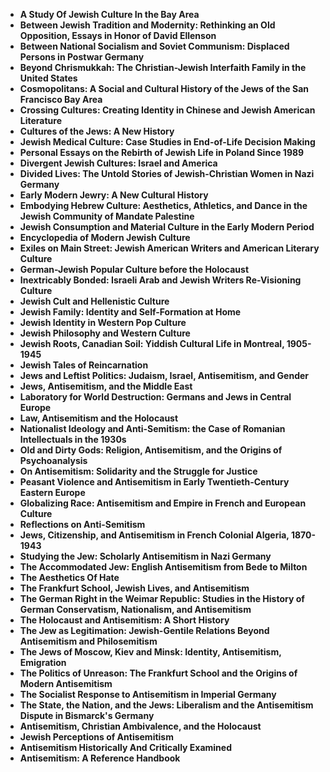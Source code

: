 
<ul>
 <li><b><a target="_blank" href="https://github.com/manjunath5496/Antisemitism-Books/blob/master/sml(1).pdf" style="text-decoration:none;">A Study Of Jewish Culture In the Bay Area</a></b></li>
 <li><b><a target="_blank" href="https://github.com/manjunath5496/Antisemitism-Books/blob/master/sml(2).pdf" style="text-decoration:none;">Between Jewish Tradition and Modernity: Rethinking an Old Opposition, Essays in Honor of David Ellenson </a></b></li>
                                <li><b><a target="_blank" href="https://github.com/manjunath5496/Antisemitism-Books/blob/master/sml(3).pdf" style="text-decoration:none;">Between National Socialism and Soviet Communism: Displaced Persons in Postwar Germany</a></b></li>
 <li><b><a target="_blank" href="https://github.com/manjunath5496/Antisemitism-Books/blob/master/sml(4).pdf" style="text-decoration:none;">Beyond Chrismukkah: The Christian-Jewish Interfaith Family in the United States </a></b></li>                              
<li><b><a target="_blank" href="https://github.com/manjunath5496/Antisemitism-Books/blob/master/sml(5).pdf" style="text-decoration:none;">Cosmopolitans: A Social and Cultural History of the Jews of the San Francisco Bay Area</a></b></li>
<li><b><a target="_blank" href="https://github.com/manjunath5496/Antisemitism-Books/blob/master/sml(6).pdf" style="text-decoration:none;">Crossing Cultures: Creating Identity in Chinese and Jewish American Literature</a></b></li>
                                <li><b><a target="_blank" href="https://github.com/manjunath5496/Antisemitism-Books/blob/master/sml(7).pdf" style="text-decoration:none;">Cultures of the Jews: A New History</a></b></li>
                                <li><b><a target="_blank" href="https://github.com/manjunath5496/Antisemitism-Books/blob/master/sml(8).pdf" style="text-decoration:none;">Jewish Medical Culture: Case Studies in End-of-Life Decision Making</a></b></li>      
 
 <li><b><a target="_blank" href="https://github.com/manjunath5496/Antisemitism-Books/blob/master/sml(9).pdf" style="text-decoration:none;">Personal Essays on the Rebirth of Jewish Life in Poland Since 1989 </a></b></li>                             
<li><b><a target="_blank" href="https://github.com/manjunath5496/Antisemitism-Books/blob/master/sml(10).pdf" style="text-decoration:none;">Divergent Jewish Cultures: Israel and America</a></b></li>                                
<li><b><a target="_blank" href="https://github.com/manjunath5496/Antisemitism-Books/blob/master/sml(11).pdf" style="text-decoration:none;">Divided Lives: The Untold Stories of Jewish-Christian Women in Nazi Germany</a></b></li>
                                <li><b><a target="_blank" href="https://github.com/manjunath5496/Antisemitism-Books/blob/master/sml(12).pdf" style="text-decoration:none;">Early Modern Jewry: A New Cultural History</a></b></li>
        <li><b><a target="_blank" href="https://github.com/manjunath5496/Antisemitism-Books/blob/master/sml(13).pdf" style="text-decoration:none;"> Embodying Hebrew Culture: Aesthetics, Athletics, and Dance in the Jewish Community of Mandate Palestine</a></b></li>
                                
 <li><b><a target="_blank" href="https://github.com/manjunath5496/Antisemitism-Books/blob/master/sml(14).pdf" style="text-decoration:none;">Jewish Consumption and Material Culture in the Early Modern Period</a></b></li>                              
<li><b><a target="_blank" href="https://github.com/manjunath5496/Antisemitism-Books/blob/master/sml(15).pdf" style="text-decoration:none;">Encyclopedia of Modern Jewish Culture </a></b></li>
<li><b><a target="_blank" href="https://github.com/manjunath5496/Antisemitism-Books/blob/master/sml(16).pdf" style="text-decoration:none;">Exiles on Main Street: Jewish American Writers and American Literary Culture</a></b></li>
                              
<li><b><a target="_blank" href="https://github.com/manjunath5496/Antisemitism-Books/blob/master/sml(17).pdf" style="text-decoration:none;">German-Jewish Popular Culture before the Holocaust</a></b></li>

 <li><b><a target="_blank" href="https://github.com/manjunath5496/Antisemitism-Books/blob/master/sml(18).pdf" style="text-decoration:none;">Inextricably Bonded: Israeli Arab and Jewish Writers Re-Visioning Culture</a></b></li>
 <li><b><a target="_blank" href="https://github.com/manjunath5496/Antisemitism-Books/blob/master/sml(19).pdf" style="text-decoration:none;">Jewish Cult and Hellenistic Culture  </a></b></li>
                                <li><b><a target="_blank" href="https://github.com/manjunath5496/Antisemitism-Books/blob/master/sml(20).pdf" style="text-decoration:none;"> Jewish Family: Identity and Self-Formation at Home </a></b></li>
 <li><b><a target="_blank" href="https://github.com/manjunath5496/Antisemitism-Books/blob/master/sml(21).pdf" style="text-decoration:none;">Jewish Identity in Western Pop Culture </a></b></li>                              
<li><b><a target="_blank" href="https://github.com/manjunath5496/Antisemitism-Books/blob/master/sml(22).pdf" style="text-decoration:none;">Jewish Philosophy and Western Culture </a></b></li>
<li><b><a target="_blank" href="https://github.com/manjunath5496/Antisemitism-Books/blob/master/sml(23).pdf" style="text-decoration:none;">Jewish Roots, Canadian Soil: Yiddish Cultural Life in Montreal, 1905-1945</a></b></li>
<li><b><a target="_blank" href="https://github.com/manjunath5496/Antisemitism-Books/blob/master/sml(24).pdf" style="text-decoration:none;">Jewish Tales of Reincarnation</a></b></li>                                                             
  <li><b><a target="_blank" href="https://github.com/manjunath5496/Antisemitism-Books/blob/master/sml(25).pdf" style="text-decoration:none;">Jews and Leftist Politics: Judaism, Israel, Antisemitism, and Gender </a></b></li>
 <li><b><a target="_blank" href="https://github.com/manjunath5496/Antisemitism-Books/blob/master/sml(26).pdf" style="text-decoration:none;">Jews, Antisemitism, and the Middle East</a></b></li>
                                <li><b><a target="_blank" href="https://github.com/manjunath5496/Antisemitism-Books/blob/master/sml(27).pdf" style="text-decoration:none;">Laboratory for World Destruction: Germans and Jews in Central Europe</a></b></li>
 <li><b><a target="_blank" href="https://github.com/manjunath5496/Antisemitism-Books/blob/master/sml(28).pdf" style="text-decoration:none;">Law, Antisemitism and the Holocaust</a></b></li>                              
<li><b><a target="_blank" href="https://github.com/manjunath5496/Antisemitism-Books/blob/master/sml(29).pdf" style="text-decoration:none;">Nationalist Ideology and Anti-Semitism: the Case of Romanian Intellectuals in the 1930s</a></b></li>
<li><b><a target="_blank" href="https://github.com/manjunath5496/Antisemitism-Books/blob/master/sml(30).pdf" style="text-decoration:none;">Old and Dirty Gods: Religion, Antisemitism, and the Origins of Psychoanalysis</a></b></li>
                                <li><b><a target="_blank" href="https://github.com/manjunath5496/Antisemitism-Books/blob/master/sml(31).pdf" style="text-decoration:none;">On Antisemitism: Solidarity and the Struggle for Justice</a></b></li>
                                <li><b><a target="_blank" href="https://github.com/manjunath5496/Antisemitism-Books/blob/master/sml(32).pdf" style="text-decoration:none;">Peasant Violence and Antisemitism in Early
Twentieth-Century Eastern Europe</a></b></li>      
 
 <li><b><a target="_blank" href="https://github.com/manjunath5496/Antisemitism-Books/blob/master/sml(33).pdf" style="text-decoration:none;">Globalizing Race: Antisemitism and Empire in French and European Culture</a></b></li> 
 
  <li><b><a target="_blank" href="https://github.com/manjunath5496/Antisemitism-Books/blob/master/sml(34).pdf" style="text-decoration:none;">Reflections on Anti-Semitism</a></b></li>  
  
 <li><b><a target="_blank" href="https://github.com/manjunath5496/Antisemitism-Books/blob/master/sml(36).pdf" style="text-decoration:none;">Jews, Citizenship, and Antisemitism in French Colonial Algeria, 1870-1943</a></b></li>
    <li><b><a target="_blank" href="https://github.com/manjunath5496/Antisemitism-Books/blob/master/sml(37).pdf" style="text-decoration:none;">Studying the Jew: Scholarly Antisemitism in Nazi Germany</a></b></li>
                                
 <li><b><a target="_blank" href="https://github.com/manjunath5496/Antisemitism-Books/blob/master/sml(38).pdf" style="text-decoration:none;">The Accommodated Jew: English Antisemitism from Bede to Milton </a></b></li>                              
<li><b><a target="_blank" href="https://github.com/manjunath5496/Antisemitism-Books/blob/master/sml(39).rar" style="text-decoration:none;">The Aesthetics Of Hate</a></b></li>
<li><b><a target="_blank" href="https://github.com/manjunath5496/Antisemitism-Books/blob/master/sml(40).pdf" style="text-decoration:none;">The Frankfurt School, Jewish Lives, and Antisemitism</a></b></li>
                              
<li><b><a target="_blank" href="https://github.com/manjunath5496/Antisemitism-Books/blob/master/sml(41).pdf" style="text-decoration:none;">The German Right in the Weimar Republic: Studies in the History of German Conservatism, Nationalism, and Antisemitism</a></b></li>

 <li><b><a target="_blank" href="https://github.com/manjunath5496/Antisemitism-Books/blob/master/sml(42).pdf" style="text-decoration:none;">The Holocaust and Antisemitism: A Short History</a></b></li>
 <li><b><a target="_blank" href="https://github.com/manjunath5496/Antisemitism-Books/blob/master/sml(43).pdf" style="text-decoration:none;">The Jew as Legitimation: Jewish-Gentile Relations Beyond Antisemitism and Philosemitism </a></b></li>
                                <li><b><a target="_blank" href="https://github.com/manjunath5496/Antisemitism-Books/blob/master/sml(44).pdf" style="text-decoration:none;">The Jews of Moscow, Kiev and Minsk: Identity, Antisemitism, Emigration </a></b></li>
 <li><b><a target="_blank" href="https://github.com/manjunath5496/Antisemitism-Books/blob/master/sml(45).pdf" style="text-decoration:none;">The Politics of Unreason: The Frankfurt School and the Origins of Modern Antisemitism </a></b></li>                              
<li><b><a target="_blank" href="https://github.com/manjunath5496/Antisemitism-Books/blob/master/sml(46).pdf" style="text-decoration:none;">The Socialist Response to Antisemitism in Imperial Germany </a></b></li>
<li><b><a target="_blank" href="https://github.com/manjunath5496/Antisemitism-Books/blob/master/sml(47).pdf" style="text-decoration:none;">The State, the Nation, and the Jews: Liberalism and the Antisemitism Dispute in Bismarck's Germany</a></b></li>



<li><b><a target="_blank" href="https://github.com/manjunath5496/Antisemitism-Books/blob/master/sml(48).pdf" style="text-decoration:none;">Antisemitism, Christian Ambivalence, and the Holocaust</a></b></li>
 <li><b><a target="_blank" href="https://github.com/manjunath5496/Antisemitism-Books/blob/master/sml(49).pdf" style="text-decoration:none;">Jewish Perceptions of Antisemitism  </a></b></li>
                                <li><b><a target="_blank" href="https://github.com/manjunath5496/Antisemitism-Books/blob/master/sml(50).pdf" style="text-decoration:none;">Antisemitism Historically And Critically Examined</a></b></li>
 
<li><b><a target="_blank" href="https://github.com/manjunath5496/Antisemitism-Books/blob/master/sml(52).pdf" style="text-decoration:none;">Antisemitism: A Reference Handbook</a></b></li>


 
 
 
 
 
 
 </ul>
